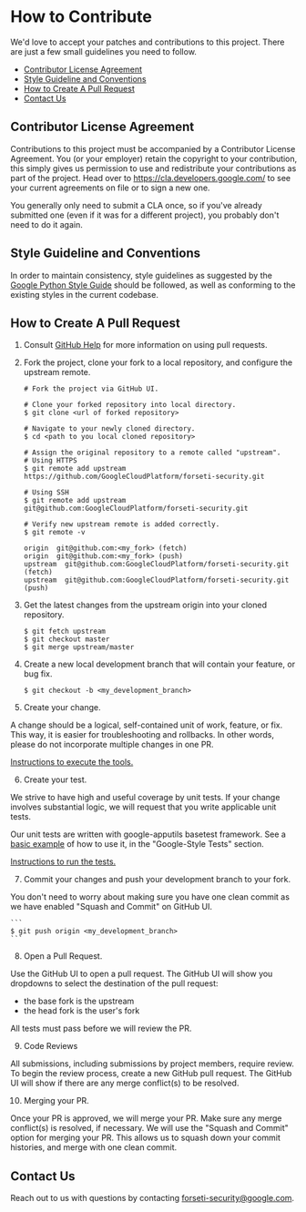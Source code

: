 # How to Contribute

We'd love to accept your patches and contributions to this project. There are
just a few small guidelines you need to follow.

* [Contributor License Agreement](#contributor-license-agreement)
* [Style Guideline and Conventions](#style-guideline-and-conventions)
* [How to Create A Pull Request](#how-to-create-a-pull-request)
* [Contact Us](#contact-us)

## Contributor License Agreement

Contributions to this project must be accompanied by a Contributor License
Agreement. You (or your employer) retain the copyright to your contribution,
this simply gives us permission to use and redistribute your contributions as
part of the project. Head over to <https://cla.developers.google.com/> to see
your current agreements on file or to sign a new one.

You generally only need to submit a CLA once, so if you've already submitted one
(even if it was for a different project), you probably don't need to do it
again.

## Style Guideline and Conventions

In order to maintain consistency, style guidelines as suggested by the
[Google Python Style Guide] should be followed, as well as conforming to
the existing styles in the current codebase.

## How to Create A Pull Request

1. Consult [GitHub Help] for more information on using pull requests.

2. Fork the project, clone your fork to a local repository, and configure
the upstream remote.

    ```
    # Fork the project via GitHub UI.

    # Clone your forked repository into local directory.
    $ git clone <url of forked repository>

    # Navigate to your newly cloned directory.
    $ cd <path to you local cloned repository>
    
    # Assign the original repository to a remote called "upstream".
    # Using HTTPS
    $ git remote add upstream https://github.com/GoogleCloudPlatform/forseti-security.git
    
    # Using SSH
    $ git remote add upstream git@github.com:GoogleCloudPlatform/forseti-security.git
    
    # Verify new upstream remote is added correctly.
    $ git remote -v
    
    origin  git@github.com:<my_fork> (fetch)
    origin  git@github.com:<my_fork> (push)
    upstream  git@github.com:GoogleCloudPlatform/forseti-security.git (fetch)
    upstream  git@github.com:GoogleCloudPlatform/forseti-security.git (push)
    ```

3. Get the latest changes from the upstream origin into your
cloned repository.

    ```
    $ git fetch upstream
    $ git checkout master
    $ git merge upstream/master
    ```

4. Create a new local development branch that will contain your feature,
or bug fix.

    ```
    $ git checkout -b <my_development_branch>
    ```

5. Create your change.

A change should be a logical, self-contained unit of work, feature, or fix.
This way, it is easier for troubleshooting and rollbacks.  In other words,
please do not incorporate multiple changes in one PR.

[Instructions to execute the tools.]

6. Create your test.

We strive to have high and useful coverage by unit tests.  If your change
involves substantial logic, we will request that you write applicable unit
tests.

Our unit tests are written with google-apputils basetest framework.
See a [basic example] of how to use it, in the "Google-Style Tests" section.

[Instructions to run the tests.]

7. Commit your changes and push your development branch to your fork.

You don't need to worry about making sure you have one clean commit as we
have enabled "Squash and Commit" on GitHub UI.

    ```
    $ git push origin <my_development_branch>
    ```

8. Open a Pull Request.

Use the GitHub UI to open a pull request.  The GitHub UI will show you
dropdowns to select the destination of the pull request:
* the base fork is the upstream
* the head fork is the user's fork

All tests must pass before we will review the PR.

9. Code Reviews

All submissions, including submissions by project members, require review.
To begin the review process, create a new GitHub pull request.  The GitHub UI
will show if there are any merge conflict(s) to be resolved.

10. Merging your PR.

Once your PR is approved, we will merge your PR.  Make sure any merge
conflict(s) is resolved, if necessary.  We will use the "Squash and Commit"
option for merging your PR.  This allows us to squash down your commit
histories, and merge with one clean commit.

## Contact Us
Reach out to us with questions by contacting
[forseti-security@google.com].

[GitHub Help]: https://help.github.com/articles/about-pull-requests/
[Google Python Style Guide]: https://google.github.io/styleguide/pyguide.html
[Instructions to execute the tools.]: https://github.com/GoogleCloudPlatform/forseti-security/blob/master/google/cloud/security/README.md#execution
[basic example]: https://pypi.python.org/pypi/google-apputils
[Instructions to run the tests.]: https://github.com/GoogleCloudPlatform/forseti-security/blob/master/google/cloud/security/README.md#tests
[forseti-security@google.com]: mailto:forseti-security@google.com

